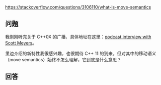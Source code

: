 <https://stackoverflow.com/questions/3106110/what-is-move-semantics>

## 问题

我刚刚听完关于 C++0X 的广播，具体地址在这里：[podcast interview with Scott Meyers](http://www.se-radio.net/2010/04/episode-159-c-0x-with-scott-meyers/)。

里边介绍的新特性我很感兴趣，也很期待 C++ 11 的到来。但对其中的移动语义（move semantics）始终不怎么理解，它到底是什么意思？

## 回答





